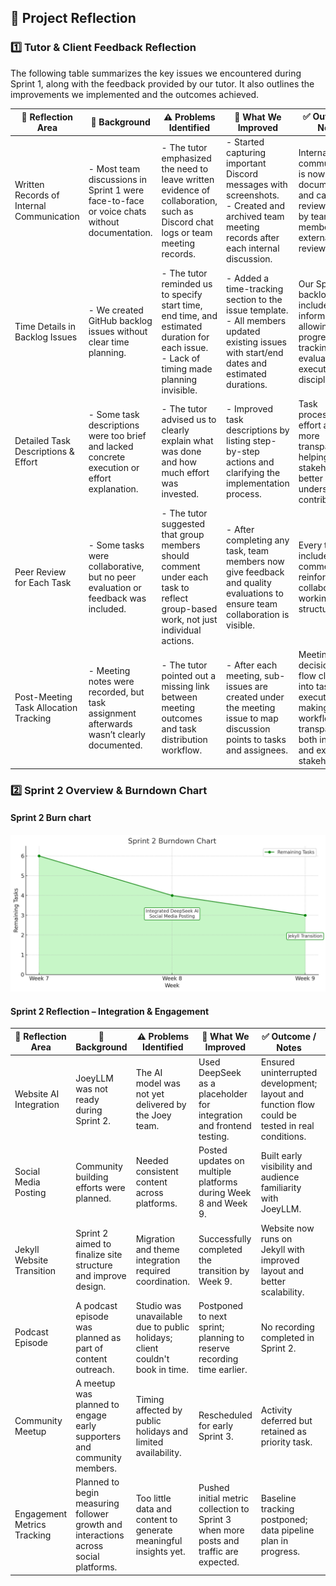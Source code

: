 ## 📘 Project Reflection

### 1️⃣ Tutor & Client Feedback Reflection  
The following table summarizes the key issues we encountered during Sprint 1, along with the feedback provided by our tutor. It also outlines the improvements we implemented and the outcomes achieved.

| 🌟 Reflection Area                        | 🧠 Background                                                                                              | ⚠️ Problems Identified                                                                                                                        | 🔧 What We Improved                                                                                                                                           | ✅ Outcome / Notes                                                                                                               | 👥 Executor     |
|------------------------------------------|------------------------------------------------------------------------------------------------------------|-----------------------------------------------------------------------------------------------------------------------------------------------|--------------------------------------------------------------------------------------------------------------------------------------------------------------|--------------------------------------------------------------------------------------------------------------------------------------------------------------------------------|----------------|
| Written Records of Internal Communication | - Most team discussions in Sprint 1 were face-to-face or voice chats without documentation.                | - The tutor emphasized the need to leave written evidence of collaboration, such as Discord chat logs or team meeting records.                | - Started capturing important Discord messages with screenshots.<br>- Created and archived team meeting records after each internal discussion.              | Internal communication is now documented and can be reviewed later by team members and external reviewers.                                                         | Yuhang Chen     |
| Time Details in Backlog Issues            | - We created GitHub backlog issues without clear time planning.                                            | - The tutor reminded us to specify start time, end time, and estimated duration for each issue.<br>- Lack of timing made planning invisible. | - Added a time-tracking section to the issue template.<br>- All members updated existing issues with start/end dates and estimated durations.                | Our Sprint 2 backlog now includes timing information, allowing better progress tracking and evaluation of execution discipline.                                  | All Members     |
| Detailed Task Descriptions & Effort       | - Some task descriptions were too brief and lacked concrete execution or effort explanation.               | - The tutor advised us to clearly explain what was done and how much effort was invested.                                                     | - Improved task descriptions by listing step-by-step actions and clarifying the implementation process.                                                      | Task processes and effort are now more transparent, helping stakeholders better understand contributions.                                                         | All Members     |
| Peer Review for Each Task                 | - Some tasks were collaborative, but no peer evaluation or feedback was included.                          | - The tutor suggested that group members should comment under each task to reflect group-based work, not just individual actions.            | - After completing any task, team members now give feedback and quality evaluations to ensure team collaboration is visible.                                | Every task now includes peer comments, reinforcing a collaborative working structure.                                                                             | All Members     |
| Post-Meeting Task Allocation Tracking     | - Meeting notes were recorded, but task assignment afterwards wasn’t clearly documented.                   | - The tutor pointed out a missing link between meeting outcomes and task distribution workflow.                                               | - After each meeting, sub-issues are created under the meeting issue to map discussion points to tasks and assignees.                                        | Meeting decisions now flow clearly into task execution, making workflow transparent to both internal and external stakeholders.                                  | All Members     |
### 2️⃣ Sprint 2 Overview & Burndown Chart
#### Sprint 2 Burn chart
![Sprint 2 Progress](ReflectionLog/burnchart2.png)

#### Sprint 2 Reflection – Integration & Engagement

| 🌟 Reflection Area               | 🧠 Background                                                                                             | ⚠️ Problems Identified                                                                                   | 🔧 What We Improved                                                                                          | ✅ Outcome / Notes                                                                                  | 👥 Executor     |
|----------------------------------|-----------------------------------------------------------------------------------------------------------|------------------------------------------------------------------------------------------------------------|--------------------------------------------------------------------------------------------------------------|-----------------------------------------------------------------------------------------------------|----------------|
| Website AI Integration           | JoeyLLM was not ready during Sprint 2.                                                                    | The AI model was not yet delivered by the Joey team.                                                      | Used DeepSeek as a placeholder for integration and frontend testing.                                         | Ensured uninterrupted development; layout and function flow could be tested in real conditions.     | 👨‍💻 Yuetao Zhang & Wenzhao Zheng   |
| Social Media Posting             | Community building efforts were planned.                                                                  | Needed consistent content across platforms.                                                                | Posted updates on multiple platforms during Week 8 and Week 9.                                               | Built early visibility and audience familiarity with JoeyLLM.                                        | 👥 Xuefei Luan & Ke Wen   |
| Jekyll Website Transition        | Sprint 2 aimed to finalize site structure and improve design.                                             | Migration and theme integration required coordination.                                                     | Successfully completed the transition by Week 9.                                                              | Website now runs on Jekyll with improved layout and better scalability.                             | 👨‍💻 Xiangyu Bi    |
| Podcast Episode                  | A podcast episode was planned as part of content outreach.                                                | Studio was unavailable due to public holidays; client couldn't book in time.                               | Postponed to next sprint; planning to reserve recording time earlier.                                        | No recording completed in Sprint 2.                                                                   | 👥 All members |
| Community Meetup                 | A meetup was planned to engage early supporters and community members.                                    | Timing affected by public holidays and limited availability.                                               | Rescheduled for early Sprint 3.                                                                              | Activity deferred but retained as priority task.                                                     | 👥 All Members  |
| Engagement Metrics Tracking      | Planned to begin measuring follower growth and interactions across social platforms.                      | Too little data and content to generate meaningful insights yet.                                           | Pushed initial metric collection to Sprint 3 when more posts and traffic are expected.                       | Baseline tracking postponed; data pipeline plan in progress.                                        | 📊 All members   |
